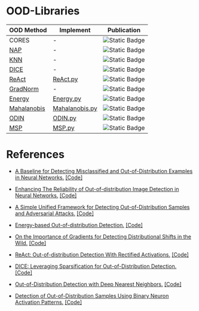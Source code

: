 # OOD-Libraries

| OOD Method | Implement | Publication |
|-------|-------|-------|
| CORES | - | ![Static Badge](https://img.shields.io/badge/2024-CVPR-brightgreen?style=for-the-badge) |
| [NAP](#nap) | - | ![Static Badge](https://img.shields.io/badge/2023-CVPR-brightgreen?style=for-the-badge) |
| [KNN](#knn) | - | ![Static Badge](https://img.shields.io/badge/2022-ICML-orange?style=for-the-badge) |
| [DICE](#dice) | - | ![Static Badge](https://img.shields.io/badge/2022-ECCV-pink?style=for-the-badge) |
| [ReAct](#react) | [ReAct.py](ood_methods/ReAct.py) | ![Static Badge](https://img.shields.io/badge/2021-NeurIPS-8A2BE2?style=for-the-badge) |
| [GradNorm](#gradnorm) | - | ![Static Badge](https://img.shields.io/badge/2021-NeurIPS-8A2BE2?style=for-the-badge) |
| [Energy](#energy) | [Energy.py](ood_methods/Energy.py) | ![Static Badge](https://img.shields.io/badge/2020-NeurIPS-8A2BE2?style=for-the-badge) |
| [Mahalanobis](#maha) | [Mahalanobis.py](ood_methods/Mahalanobis.py) | ![Static Badge](https://img.shields.io/badge/2018-NeurIPS-8A2BE2?style=for-the-badge) |
| [ODIN](#odin) | [ODIN.py](ood_methods/ODIN.py) | ![Static Badge](https://img.shields.io/badge/2018-ICLR-4bb2ff?style=for-the-badge) |
| [MSP](#msp) | [MSP.py](ood_methods/MSP.py) | ![Static Badge](https://img.shields.io/badge/2017-ICLR-4bb2ff?style=for-the-badge) |


# References

<div id="msp"></div> 


- [A Baseline for Detecting Misclassified and Out-of-Distribution Examples in Neural Networks.](https://arxiv.org/pdf/1610.02136) [[Code]](https://github.com/hendrycks/error-detection)


<div id="odin"></div> 

- [Enhancing The Reliability of Out-of-distribution Image Detection in Neural Networks.](https://arxiv.org/pdf/1706.02690) [[Code]](https://github.com/facebookresearch/odin)

<div id="maha"></div> 

- [A Simple Unified Framework for Detecting Out-of-Distribution Samples and Adversarial Attacks.](https://arxiv.org/pdf/1807.03888) [[Code]](https://github.com/pokaxpoka/deep_Mahalanobis_detector)

<div id="energy"></div>

- [Energy-based Out-of-distribution Detection.](https://arxiv.org/pdf/2010.03759) [[Code]](https://github.com/wetliu/energy_ood)

<div id="gradnorm"></div>

- [On the Importance of Gradients for Detecting Distributional Shifts in the Wild.](https://arxiv.org/pdf/2110.00218) [[Code]](https://github.com/deeplearning-wisc/gradnorm_ood)

<div id="react"></div> 

- [ReAct: Out-of-distribution Detection With Rectified Activations.](https://arxiv.org/pdf/2111.12797) [[Code]](https://github.com/deeplearning-wisc/react)

<div id="dice"></div> 

- [DICE: Leveraging Sparsification for Out-of-Distribution Detection.](https://arxiv.org/pdf/2111.09805) [[Code]](https://github.com/deeplearning-wisc/dice)

<div id="knn"></div> 

- [Out-of-Distribution Detection with Deep Nearest Neighbors.](https://arxiv.org/pdf/2204.06507) [[Code]](https://github.com/deeplearning-wisc/knn-ood)

<div id="nap"></div> 

- [Detection of Out-of-Distribution Samples Using Binary Neuron Activation Patterns.](https://openaccess.thecvf.com/content/CVPR2023/papers/Olber_Detection_of_Out-of-Distribution_Samples_Using_Binary_Neuron_Activation_Patterns_CVPR_2023_paper.pdf) [[Code]](https://github.com/safednn-group/nap-ood)